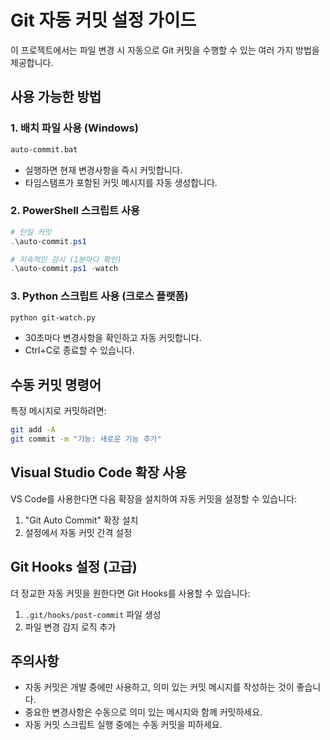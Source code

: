 # Git 자동 커밋 설정 가이드

이 프로젝트에서는 파일 변경 시 자동으로 Git 커밋을 수행할 수 있는 여러 가지 방법을 제공합니다.

## 사용 가능한 방법

### 1. 배치 파일 사용 (Windows)
```cmd
auto-commit.bat
```
- 실행하면 현재 변경사항을 즉시 커밋합니다.
- 타임스탬프가 포함된 커밋 메시지를 자동 생성합니다.

### 2. PowerShell 스크립트 사용
```powershell
# 단일 커밋
.\auto-commit.ps1

# 지속적인 감시 (1분마다 확인)
.\auto-commit.ps1 -watch
```

### 3. Python 스크립트 사용 (크로스 플랫폼)
```bash
python git-watch.py
```
- 30초마다 변경사항을 확인하고 자동 커밋합니다.
- Ctrl+C로 종료할 수 있습니다.

## 수동 커밋 명령어

특정 메시지로 커밋하려면:
```bash
git add -A
git commit -m "기능: 새로운 기능 추가"
```

## Visual Studio Code 확장 사용

VS Code를 사용한다면 다음 확장을 설치하여 자동 커밋을 설정할 수 있습니다:
1. "Git Auto Commit" 확장 설치
2. 설정에서 자동 커밋 간격 설정

## Git Hooks 설정 (고급)

더 정교한 자동 커밋을 원한다면 Git Hooks를 사용할 수 있습니다:

1. `.git/hooks/post-commit` 파일 생성
2. 파일 변경 감지 로직 추가

## 주의사항

- 자동 커밋은 개발 중에만 사용하고, 의미 있는 커밋 메시지를 작성하는 것이 좋습니다.
- 중요한 변경사항은 수동으로 의미 있는 메시지와 함께 커밋하세요.
- 자동 커밋 스크립트 실행 중에는 수동 커밋을 피하세요.